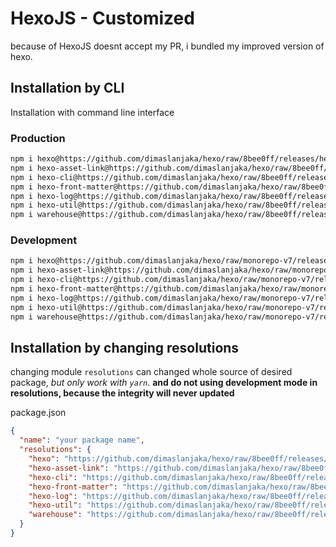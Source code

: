 # HexoJS - Customized
because of HexoJS doesnt accept my PR, i bundled my improved version of hexo.

## Installation by CLI
Installation with command line interface

### Production

```bash
npm i hexo@https://github.com/dimaslanjaka/hexo/raw/8bee0ff/releases/hexo.tgz
npm i hexo-asset-link@https://github.com/dimaslanjaka/hexo/raw/8bee0ff/releases/hexo-asset-link.tgz
npm i hexo-cli@https://github.com/dimaslanjaka/hexo/raw/8bee0ff/releases/hexo-cli.tgz
npm i hexo-front-matter@https://github.com/dimaslanjaka/hexo/raw/8bee0ff/releases/hexo-front-matter.tgz
npm i hexo-log@https://github.com/dimaslanjaka/hexo/raw/8bee0ff/releases/hexo-log.tgz
npm i hexo-util@https://github.com/dimaslanjaka/hexo/raw/8bee0ff/releases/hexo-util.tgz
npm i warehouse@https://github.com/dimaslanjaka/hexo/raw/8bee0ff/releases/warehouse.tgz
```

### Development

```bash
npm i hexo@https://github.com/dimaslanjaka/hexo/raw/monorepo-v7/releases/hexo.tgz
npm i hexo-asset-link@https://github.com/dimaslanjaka/hexo/raw/monorepo-v7/releases/hexo-asset-link.tgz
npm i hexo-cli@https://github.com/dimaslanjaka/hexo/raw/monorepo-v7/releases/hexo-cli.tgz
npm i hexo-front-matter@https://github.com/dimaslanjaka/hexo/raw/monorepo-v7/releases/hexo-front-matter.tgz
npm i hexo-log@https://github.com/dimaslanjaka/hexo/raw/monorepo-v7/releases/hexo-log.tgz
npm i hexo-util@https://github.com/dimaslanjaka/hexo/raw/monorepo-v7/releases/hexo-util.tgz
npm i warehouse@https://github.com/dimaslanjaka/hexo/raw/monorepo-v7/releases/warehouse.tgz
```

## Installation by changing resolutions
changing module `resolutions` can changed whole source of desired package, _but only work with `yarn`_. **and do not using development mode in resolutions, because the integrity will never updated**

package.json
```json
{
  "name": "your package name",
  "resolutions": {
    "hexo": "https://github.com/dimaslanjaka/hexo/raw/8bee0ff/releases/hexo.tgz",
    "hexo-asset-link": "https://github.com/dimaslanjaka/hexo/raw/8bee0ff/releases/hexo-asset-link.tgz",
    "hexo-cli": "https://github.com/dimaslanjaka/hexo/raw/8bee0ff/releases/hexo-cli.tgz",
    "hexo-front-matter": "https://github.com/dimaslanjaka/hexo/raw/8bee0ff/releases/hexo-front-matter.tgz",
    "hexo-log": "https://github.com/dimaslanjaka/hexo/raw/8bee0ff/releases/hexo-log.tgz",
    "hexo-util": "https://github.com/dimaslanjaka/hexo/raw/8bee0ff/releases/hexo-util.tgz",
    "warehouse": "https://github.com/dimaslanjaka/hexo/raw/8bee0ff/releases/warehouse.tgz"
  }
}
```